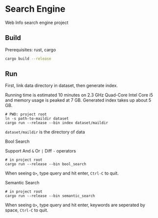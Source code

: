 # Search Engine

Web Info search engine project

## Build

Prerequisites: rust, cargo

```bash
cargo build --release
```

## Run

First, link data directory in dataset, then generate index.

Running time is estimated 10 minutes on 2.3 GHz Quad-Core Intel Core i5 and memory usage is peaked at 7 GB.
Generated index takes up about 5 GB.

```
# PWD: project root
ln -s path-to-maildir dataset
cargo run --release --bin index dataset/maildir
```

`dataset/maildir` is the directory of data

Bool Search

Support And `&` Or `|` Diff `-` operators

```
# in project root
cargo run --release --bin bool_search
```

When seeing `Q>`, type query and hit enter, `Ctrl-C` to quit.

Semantic Search

```
# in project root
cargo run --release --bin semantic_search
```

When seeing `Q>`, type query and hit enter, keywords are seperated by space, `Ctrl-C` to quit.